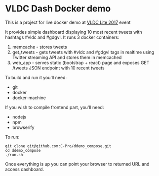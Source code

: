 # VLDC Dash Docker demo #

This is a project for live docker demo at [VLDC Lite 2017](https://vldc.org/vldc-lite-2017/) event

It provides simple dashboard displaying 10 most recent tweets with hashtags #vldc and #gdgvl.
It runs 3 docker containers:

1. memcache - stores tweets
2. get_tweets - gets tweets with #vldc and #gdgvl tags in realtime using Twitter streaming API and stores them in memcached
3. web_app - serves static (bootstrap + react) page and exposes GET /tweets JSON endpoint with 10 recent tweets

To build and run it you'll need:

* git
* docker
* docker-machine

If you wish to compile frontend part, you'll need:

* nodejs
* npm
* browserify

To run:

    git clone git@github.com:C-Pro/ddemo_compose.git
    cd ddemo_compose
    ./run.sh

Once everything is up you can point your browser to returned URL and access dashboard.

